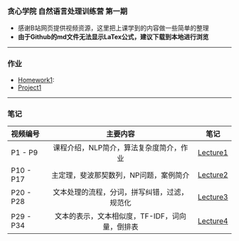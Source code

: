 ### 贪心学院 自然语言处理训练营 第一期
- 感谢B站网页提供视频资源，这里把上课学到的内容做一些简单的整理
- **由于Github的md文件无法显示LaTex公式，建议下载到本地进行浏览**
---
### 作业
- [Homework1]():
- [Project1]()
---
### 笔记
| 视频编号 | 主要内容 | 笔记 |
| :---         |     :---:      |         :---: |
| P1 - P9 | 课程介绍，NLP简介，算法复杂度简介，作业 | [Lecture1](https://github.com/QuantumDriver/NLP_GreedyAI/blob/master/Lecture1.md) |
| P10 - P17 | 主定理，斐波那契数列，NP问题，案例简介 | [Lecture2](https://github.com/QuantumDriver/NLP_GreedyAI/blob/master/Lecture2.md) |
| P20 - P28 | 文本处理的流程，分词，拼写纠错，过滤，规范化 | [Lecture3](https://github.com/QuantumDriver/NLP_GreedyAI/blob/master/Lecture3.md) |
| P29 - P34 | 文本的表示，文本相似度，TF-IDF，词向量，倒排表 | [Lecture4](https://github.com/QuantumDriver/NLP_GreedyAI/blob/master/Lecture4.md) |
